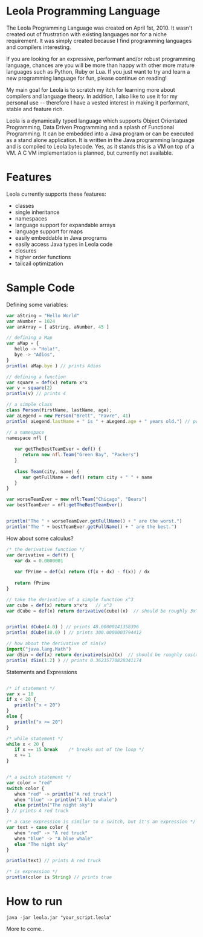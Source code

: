 Leola Programming Language
=====


The Leola Programming Language was created on April 1st, 2010.  It wasn't created out of frustration with existing languages nor for a niche requirement.  It was simply created because I find programming languages and compilers interesting.  
  							
If you are looking for an expressive, performant and/or robust programming language, chances are you will be more than happy with other more mature languages such as Python, Ruby or Lua.  If you just want to try and learn a new programming language for fun, please continue on reading!
								
My main goal for Leola is to scratch my itch for learning more about compilers and language theory.  In addition, I also like to use it for my personal use -- therefore I have a vested interest in making it performant, stable and feature rich.
		  					
Leola is a dynamically typed language which supports Object Orientated Programming, Data Driven Programming and a splash of Functional Programming.  It can be embedded into a Java program or can be executed as a stand alone application.  It is written in the Java programming language and is compiled to Leola bytecode.  Yes, as it stands this is a VM on top of a VM.  A C VM implementation is planned, but currently not available.

Features
=====
Leola currently supports these features:
* classes
* single inheritance
* namespaces
* language support for expandable arrays
* language support for maps
* easily embeddable in Java programs
* easily access Java types in Leola code
* closures
* higher order functions
* tailcail optimization

Sample Code
====

Defining some variables:
````javascript
var aString = "Hello World"
var aNumber = 1024
var anArray = [ aString, aNumber, 45 ]

// defining a Map
var aMap = {
   hello -> "Hola!",
   bye -> "Adios",
}
println( aMap.bye ) // prints Adios

// defining a function
var square = def(x) return x*x
var v = square(2)
println(v) // prints 4

// a simple class
class Person(firstName, lastName, age);
var aLegend = new Person("Brett", "Favre", 41)
println( aLegend.lastName + " is " + aLegend.age + " years old.") // prints Favre is 41 years old.

// a namespace
namespace nfl {
   
   var getTheBestTeamEver = def() {
      return new nfl:Team("Green Bay", "Packers")   
   }
   
   class Team(city, name) {      
      var getFullName = def() return city + " " + name
   }
}

var worseTeamEver = new nfl:Team("Chicago", "Bears")
var bestTeamEver = nfl:getTheBestTeamEver()


println("The " + worseTeamEver.getFullName() + " are the worst.")
println("The " + bestTeamEver.getFullName() + " are the best.")

````

How about some calculus?

````javascript
/* the derivative function */
var derivative = def(f) {
   var dx = 0.0000001
   
   var fPrime = def(x) return (f(x + dx) - f(x)) / dx
   
   return fPrime
}

// take the derivative of a simple function x^3
var cube = def(x) return x*x*x   // x^3
var dCube = def(x) return derivative(cube)(x)  // should be roughly 3x^2


println( dCube(4.0) ) // prints 48.00000141358396
println( dCube(10.0) ) // prints 300.0000003794412

// how about the derivative of sin(x)
import("java.lang.Math") 
var dSin = def(x) return derivative(sin)(x)  // should be roughly cos(x)
println( dSin(1.2) ) // prints 0.36235770828341174

````

Statements and Expressions

````javascript

/* if statement */
var x = 10
if x < 20 {
   println("x < 20")
}
else {
   println("x >= 20")
}

/* while statement */
while x < 20 {
   if x == 15 break    /* breaks out of the loop */   
   x += 1
}


/* a switch statement */
var color = "red"
switch color {
   when "red" -> println("A red truck")
   when "blue" -> println("A blue whale")
   else println("The night sky")
} // prints A red truck

/* a case expression is similar to a switch, but it's an expression */
var text = case color {
   when "red" -> "A red truck"
   when "blue" -> "A blue whale"
   else "The night sky"
}

println(text) // prints A red truck

/* is expression */
println(color is String) // prints true


````

How to run
=====

````
java -jar leola.jar "your_script.leola"
````

More to come..
